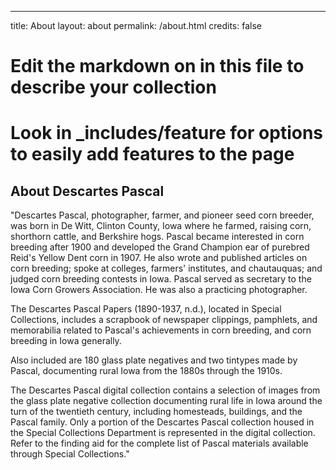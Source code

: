 ---
title: About
layout: about
permalink: /about.html
credits: false
# Edit the markdown on in this file to describe your collection
# Look in _includes/feature for options to easily add features to the page


## About Descartes Pascal

"Descartes Pascal, photographer, farmer, and pioneer seed corn breeder, was born in De Witt, Clinton County, Iowa where he farmed, raising corn, shorthorn cattle, and Berkshire hogs. Pascal became interested in corn breeding after 1900 and developed the Grand Champion ear of purebred Reid's Yellow Dent corn in 1907. He also wrote and published articles on corn breeding; spoke at colleges, farmers' institutes, and chautauquas; and judged corn breeding contests in Iowa. Pascal served as secretary to the Iowa Corn Growers Association. He was also a practicing photographer.

The Descartes Pascal Papers (1890-1937, n.d.), located in Special Collections, includes a scrapbook of newspaper clippings, pamphlets, and memorabilia related to Pascal's achievements in corn breeding, and corn breeding in Iowa generally.

Also included are 180 glass plate negatives and two tintypes made by Pascal, documenting rural Iowa from the 1880s through the 1910s.

The Descartes Pascal digital collection contains a selection of images from the glass plate negative collection documenting rural life in Iowa around the turn of the twentieth century, including homesteads, buildings, and the Pascal family. Only a portion of the Descartes Pascal collection housed in the Special Collections Department is represented in the digital collection. Refer to the finding aid for the complete list of Pascal materials available through Special Collections."
